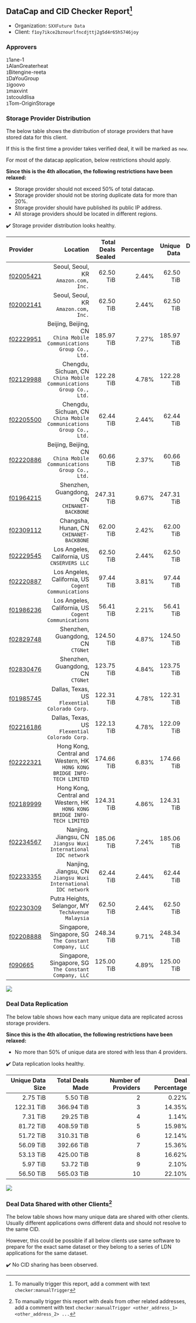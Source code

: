 ## DataCap and CID Checker Report[^1]
 - Organization: `SXXFuture Data`
 - Client: `f1oy7ikce2bznourlfncdjttj2g5d4r65h5746joy`
### Approvers
`1`1ane-1<br/>`1`AlanGreaterheat<br/>`1`Bitengine-reeta<br/>`1`DaYouGroup<br/>`1`igoovo<br/>`1`maxvint<br/>`1`stcouldlisa<br/>`1`Tom-OriginStorage


### Storage Provider Distribution
The below table shows the distribution of storage providers that have stored data for this client.

If this is the first time a provider takes verified deal, it will be marked as `new`.

For most of the datacap application, below restrictions should apply.

**Since this is the 4th allocation, the following restrictions have been relaxed:**
 - Storage provider should not exceed 50% of total datacap.
 - Storage provider should not be storing duplicate data for more than 20%.
 - Storage provider should have published its public IP address.
 - All storage providers should be located in different regions.

✔️ Storage provider distribution looks healthy.

| Provider                                              |                                                                    Location | Total Deals Sealed | Percentage | Unique Data | Duplicate Deals |
| :---------------------------------------------------- | --------------------------------------------------------------------------: | -----------------: | ---------: | ----------: | --------------: |
| [f02005421](https://filfox.info/en/address/f02005421) |                                     Seoul, Seoul, KR<br/>`Amazon.com, Inc.` |          62.50 TiB |      2.44% |   62.50 TiB |           0.00% |
| [f02002141](https://filfox.info/en/address/f02002141) |                                     Seoul, Seoul, KR<br/>`Amazon.com, Inc.` |          62.50 TiB |      2.44% |   62.50 TiB |           0.00% |
| [f02229951](https://filfox.info/en/address/f02229951) |      Beijing, Beijing, CN<br/>`China Mobile Communications Group Co., Ltd.` |         185.97 TiB |      7.27% |  185.97 TiB |           0.00% |
| [f02129988](https://filfox.info/en/address/f02129988) |      Chengdu, Sichuan, CN<br/>`China Mobile Communications Group Co., Ltd.` |         122.28 TiB |      4.78% |  122.28 TiB |           0.00% |
| [f02205500](https://filfox.info/en/address/f02205500) |      Chengdu, Sichuan, CN<br/>`China Mobile Communications Group Co., Ltd.` |          62.44 TiB |      2.44% |   62.44 TiB |           0.00% |
| [f02220886](https://filfox.info/en/address/f02220886) |      Beijing, Beijing, CN<br/>`China Mobile Communications Group Co., Ltd.` |          60.66 TiB |      2.37% |   60.66 TiB |           0.00% |
| [f01964215](https://filfox.info/en/address/f01964215) |                             Shenzhen, Guangdong, CN<br/>`CHINANET-BACKBONE` |         247.31 TiB |      9.67% |  247.31 TiB |           0.00% |
| [f02309112](https://filfox.info/en/address/f02309112) |                                 Changsha, Hunan, CN<br/>`CHINANET-BACKBONE` |          62.00 TiB |      2.42% |   62.00 TiB |           0.00% |
| [f02229545](https://filfox.info/en/address/f02229545) |                             Los Angeles, California, US<br/>`CNSERVERS LLC` |          62.50 TiB |      2.44% |   62.50 TiB |           0.00% |
| [f02220887](https://filfox.info/en/address/f02220887) |                     Los Angeles, California, US<br/>`Cogent Communications` |          97.44 TiB |      3.81% |   97.44 TiB |           0.00% |
| [f01986236](https://filfox.info/en/address/f01986236) |                     Los Angeles, California, US<br/>`Cogent Communications` |          56.41 TiB |      2.21% |   56.41 TiB |           0.00% |
| [f02829748](https://filfox.info/en/address/f02829748) |                                        Shenzhen, Guangdong, CN<br/>`CTGNet` |         124.50 TiB |      4.87% |  124.50 TiB |           0.00% |
| [f02830476](https://filfox.info/en/address/f02830476) |                                        Shenzhen, Guangdong, CN<br/>`CTGNet` |         123.75 TiB |      4.84% |  123.75 TiB |           0.00% |
| [f01985745](https://filfox.info/en/address/f01985745) |                           Dallas, Texas, US<br/>`Flexential Colorado Corp.` |         122.31 TiB |      4.78% |  122.31 TiB |           0.00% |
| [f02216186](https://filfox.info/en/address/f02216186) |                           Dallas, Texas, US<br/>`Flexential Colorado Corp.` |         122.13 TiB |      4.78% |  122.09 TiB |           0.03% |
| [f02222321](https://filfox.info/en/address/f02222321) | Hong Kong, Central and Western, HK<br/>`HONG KONG BRIDGE INFO-TECH LIMITED` |         174.66 TiB |      6.83% |  174.66 TiB |           0.00% |
| [f02189999](https://filfox.info/en/address/f02189999) | Hong Kong, Central and Western, HK<br/>`HONG KONG BRIDGE INFO-TECH LIMITED` |         124.31 TiB |      4.86% |  124.31 TiB |           0.00% |
| [f02234567](https://filfox.info/en/address/f02234567) |           Nanjing, Jiangsu, CN<br/>`Jiangsu Wuxi International IDC network` |         185.06 TiB |      7.24% |  185.06 TiB |           0.00% |
| [f02233355](https://filfox.info/en/address/f02233355) |           Nanjing, Jiangsu, CN<br/>`Jiangsu Wuxi International IDC network` |          62.44 TiB |      2.44% |   62.44 TiB |           0.00% |
| [f02230309](https://filfox.info/en/address/f02230309) |                       Putra Heights, Selangor, MY<br/>`TechAvenue Malaysia` |          62.50 TiB |      2.44% |   62.50 TiB |           0.00% |
| [f02208888](https://filfox.info/en/address/f02208888) |                    Singapore, Singapore, SG<br/>`The Constant Company, LLC` |         248.34 TiB |      9.71% |  248.34 TiB |           0.00% |
| [f090665](https://filfox.info/en/address/f090665)     |                    Singapore, Singapore, SG<br/>`The Constant Company, LLC` |         125.00 TiB |      4.89% |  125.00 TiB |           0.00% |

<img src="https://raw.githubusercontent.com/data-preservation-programs/filplus-checker-assets/main/filecoin-project/filecoin-plus-large-datasets/issues/1749/1700445473028.png"/>

### Deal Data Replication
The below table shows how each many unique data are replicated across storage providers.


**Since this is the 4th allocation, the following restrictions have been relaxed:**
- No more than 50% of unique data are stored with less than 4 providers.

✔️ Data replication looks healthy.

| Unique Data Size | Total Deals Made | Number of Providers | Deal Percentage |
| ---------------: | ---------------: | ------------------: | --------------: |
|         2.75 TiB |         5.50 TiB |                   2 |           0.22% |
|       122.31 TiB |       366.94 TiB |                   3 |          14.35% |
|         7.31 TiB |        29.25 TiB |                   4 |           1.14% |
|        81.72 TiB |       408.59 TiB |                   5 |          15.98% |
|        51.72 TiB |       310.31 TiB |                   6 |          12.14% |
|        56.09 TiB |       392.66 TiB |                   7 |          15.36% |
|        53.13 TiB |       425.00 TiB |                   8 |          16.62% |
|         5.97 TiB |        53.72 TiB |                   9 |           2.10% |
|        56.50 TiB |       565.03 TiB |                  10 |          22.10% |

<img src="https://raw.githubusercontent.com/data-preservation-programs/filplus-checker-assets/main/filecoin-project/filecoin-plus-large-datasets/issues/1749/1700445473920.png"/>

### Deal Data Shared with other Clients[^3]
The below table shows how many unique data are shared with other clients.
Usually different applications owns different data and should not resolve to the same CID.

However, this could be possible if all below clients use same software to prepare for the exact same dataset or they belong to a series of LDN applications for the same dataset.

✔️ No CID sharing has been observed.

[^1]: To manually trigger this report, add a comment with text `checker:manualTrigger`

[^2]: Deals from those addresses are combined into this report as they are specified with `checker:manualTrigger`

[^3]: To manually trigger this report with deals from other related addresses, add a comment with text `checker:manualTrigger <other_address_1> <other_address_2> ...`

